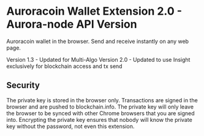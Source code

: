 Auroracoin Wallet Extension 2.0 - Aurora-node API Version
=============

Auroracoin wallet in the browser. Send and receive instantly on any web page.

Version 1.3 - Updated for Multi-Algo 
Version 2.0 - Updated to use Insight exclusively for blockchain access and tx send

Security
--------

The private key is stored in the browser only. Transactions are signed in the browser and are pushed to blockchain.info. The private key will only leave the browser to be synced with other Chrome browsers that you are signed into. Encrypting the private key ensures that nobody will know the private key without the password, not even this extension.
